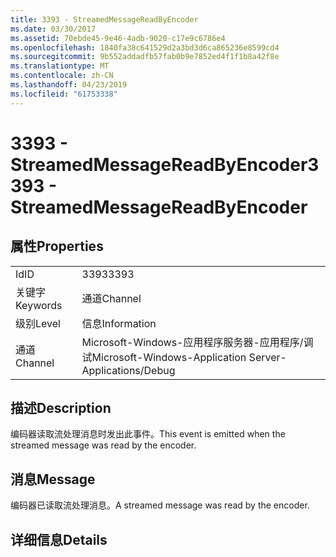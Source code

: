 ```yaml
---
title: 3393 - StreamedMessageReadByEncoder
ms.date: 03/30/2017
ms.assetid: 70ebde45-9e46-4adb-9020-c17e9c6786e4
ms.openlocfilehash: 1840fa38c641529d2a3bd3d6ca865236e8599cd4
ms.sourcegitcommit: 9b552addadfb57fab0b9e7852ed4f1f1b8a42f8e
ms.translationtype: MT
ms.contentlocale: zh-CN
ms.lasthandoff: 04/23/2019
ms.locfileid: "61753338"
---
```

# <a name="3393---streamedmessagereadbyencoder"></a><span data-ttu-id="ee5da-102">3393 - StreamedMessageReadByEncoder</span><span class="sxs-lookup"><span data-stu-id="ee5da-102">3393 - StreamedMessageReadByEncoder</span></span>
## <a name="properties"></a><span data-ttu-id="ee5da-103">属性</span><span class="sxs-lookup"><span data-stu-id="ee5da-103">Properties</span></span>  
  
|||  
|-|-|  
|<span data-ttu-id="ee5da-104">Id</span><span class="sxs-lookup"><span data-stu-id="ee5da-104">ID</span></span>|<span data-ttu-id="ee5da-105">3393</span><span class="sxs-lookup"><span data-stu-id="ee5da-105">3393</span></span>|  
|<span data-ttu-id="ee5da-106">关键字</span><span class="sxs-lookup"><span data-stu-id="ee5da-106">Keywords</span></span>|<span data-ttu-id="ee5da-107">通道</span><span class="sxs-lookup"><span data-stu-id="ee5da-107">Channel</span></span>|  
|<span data-ttu-id="ee5da-108">级别</span><span class="sxs-lookup"><span data-stu-id="ee5da-108">Level</span></span>|<span data-ttu-id="ee5da-109">信息</span><span class="sxs-lookup"><span data-stu-id="ee5da-109">Information</span></span>|  
|<span data-ttu-id="ee5da-110">通道</span><span class="sxs-lookup"><span data-stu-id="ee5da-110">Channel</span></span>|<span data-ttu-id="ee5da-111">Microsoft-Windows-应用程序服务器-应用程序/调试</span><span class="sxs-lookup"><span data-stu-id="ee5da-111">Microsoft-Windows-Application Server-Applications/Debug</span></span>|  
  
## <a name="description"></a><span data-ttu-id="ee5da-112">描述</span><span class="sxs-lookup"><span data-stu-id="ee5da-112">Description</span></span>  
 <span data-ttu-id="ee5da-113">编码器读取流处理消息时发出此事件。</span><span class="sxs-lookup"><span data-stu-id="ee5da-113">This event is emitted when the streamed message was read by the encoder.</span></span>  
  
## <a name="message"></a><span data-ttu-id="ee5da-114">消息</span><span class="sxs-lookup"><span data-stu-id="ee5da-114">Message</span></span>  
 <span data-ttu-id="ee5da-115">编码器已读取流处理消息。</span><span class="sxs-lookup"><span data-stu-id="ee5da-115">A streamed message was read by the encoder.</span></span>  
  
## <a name="details"></a><span data-ttu-id="ee5da-116">详细信息</span><span class="sxs-lookup"><span data-stu-id="ee5da-116">Details</span></span>
